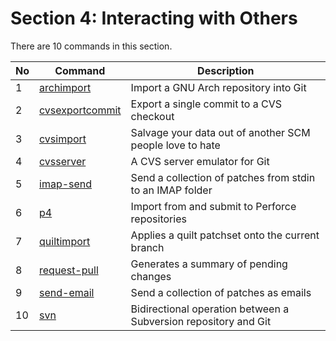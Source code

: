 Section 4: Interacting with Others
===

There are 10 commands in this section. 

| No | Command | Description |
| -- | ------- | ----------- |
| 1 | [archimport](./archimport.md) | Import a GNU Arch repository into Git |
| 2 | [cvsexportcommit](./cvsexportcommit.md) | Export a single commit to a CVS checkout |
| 3 | [cvsimport](./cvsimport.md) | Salvage your data out of another SCM people love to hate |
| 4 | [cvsserver](./cvsserver.md) | A CVS server emulator for Git |
| 5 | [imap-send](./imap-send.md) | Send a collection of patches from stdin to an IMAP folder |
| 6 | [p4](./p4.md) | Import from and submit to Perforce repositories |
| 7 | [quiltimport](./quiltimport.md) | Applies a quilt patchset onto the current branch |
| 8 | [request-pull](./request-pull.md) | Generates a summary of pending changes |
| 9 | [send-email](./send-email.md) | Send a collection of patches as emails |
| 10 | [svn](./svn.md) | Bidirectional operation between a Subversion repository and Git |


